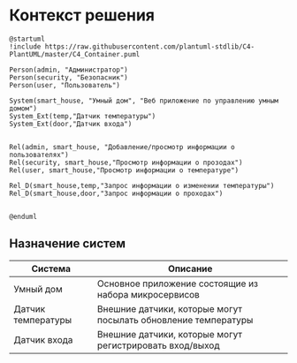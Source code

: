 # Контекст решения
<!-- Окружение системы (роли, участники, внешние системы) и связи системы с ним. Диаграмма контекста C4 и текстовое описание. 
-->
```plantuml
@startuml
!include https://raw.githubusercontent.com/plantuml-stdlib/C4-PlantUML/master/C4_Container.puml

Person(admin, "Администратор")
Person(security, "Безопасник")
Person(user, "Пользователь")

System(smart_house, "Умный дом", "Веб приложение по управлению умным домом")
System_Ext(temp,"Датчик температуры")
System_Ext(door,"Датчик входа")


Rel(admin, smart_house, "Добавление/просмотр информации о пользователях")
Rel(security, smart_house,"Просмотр информации о прозодах")
Rel(user, smart_house,"Просмотр информации о температуре")

Rel_D(smart_house,temp,"Запрос информации о изменении температуры")
Rel_D(smart_house,door,"Запрос информации о проходах")


@enduml
```
## Назначение систем
|Система| Описание|
|-------|---------|
| Умный дом| Основное приложение состоящие из набора микросервисов |
|Датчик температуры| Внешние датчики, которые могут посылать обновление температуры|
|Датчик входа| Внешние датчики, которые могут регистрировать вход/выход|

